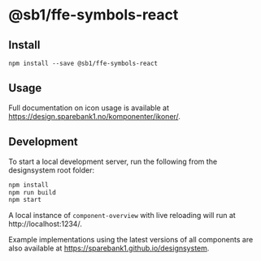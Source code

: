# @sb1/ffe-symbols-react

## Install

```
npm install --save @sb1/ffe-symbols-react
```

## Usage

Full documentation on icon usage is available at https://design.sparebank1.no/komponenter/ikoner/.

## Development

To start a local development server, run the following from the designsystem root folder:

```bash
npm install
npm run build
npm start
```

A local instance of `component-overview` with live reloading will run at http://localhost:1234/.

Example implementations using the latest versions of all components are also available at https://sparebank1.github.io/designsystem.
